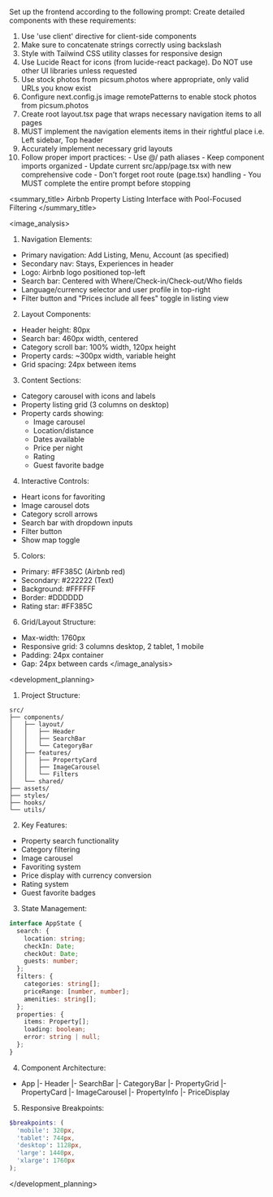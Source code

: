 Set up the frontend according to the following prompt:
  <frontend-prompt>
  Create detailed components with these requirements:
  1. Use 'use client' directive for client-side components
  2. Make sure to concatenate strings correctly using backslash
  3. Style with Tailwind CSS utility classes for responsive design
  4. Use Lucide React for icons (from lucide-react package). Do NOT use other UI libraries unless requested
  5. Use stock photos from picsum.photos where appropriate, only valid URLs you know exist
  6. Configure next.config.js image remotePatterns to enable stock photos from picsum.photos
  7. Create root layout.tsx page that wraps necessary navigation items to all pages
  8. MUST implement the navigation elements items in their rightful place i.e. Left sidebar, Top header
  9. Accurately implement necessary grid layouts
  10. Follow proper import practices:
     - Use @/ path aliases
     - Keep component imports organized
     - Update current src/app/page.tsx with new comprehensive code
     - Don't forget root route (page.tsx) handling
     - You MUST complete the entire prompt before stopping
  </frontend-prompt>

  <summary_title>
Airbnb Property Listing Interface with Pool-Focused Filtering
</summary_title>

<image_analysis>
1. Navigation Elements:
- Primary navigation: Add Listing, Menu, Account (as specified)
- Secondary nav: Stays, Experiences in header
- Logo: Airbnb logo positioned top-left
- Search bar: Centered with Where/Check-in/Check-out/Who fields
- Language/currency selector and user profile in top-right
- Filter button and "Prices include all fees" toggle in listing view

2. Layout Components:
- Header height: 80px
- Search bar: 460px width, centered
- Category scroll bar: 100% width, 120px height
- Property cards: ~300px width, variable height
- Grid spacing: 24px between items

3. Content Sections:
- Category carousel with icons and labels
- Property listing grid (3 columns on desktop)
- Property cards showing:
  - Image carousel
  - Location/distance
  - Dates available
  - Price per night
  - Rating
  - Guest favorite badge

4. Interactive Controls:
- Heart icons for favoriting
- Image carousel dots
- Category scroll arrows
- Search bar with dropdown inputs
- Filter button
- Show map toggle

5. Colors:
- Primary: #FF385C (Airbnb red)
- Secondary: #222222 (Text)
- Background: #FFFFFF
- Border: #DDDDDD
- Rating star: #FF385C

6. Grid/Layout Structure:
- Max-width: 1760px
- Responsive grid: 3 columns desktop, 2 tablet, 1 mobile
- Padding: 24px container
- Gap: 24px between cards
</image_analysis>

<development_planning>
1. Project Structure:
```
src/
├── components/
│   ├── layout/
│   │   ├── Header
│   │   ├── SearchBar
│   │   └── CategoryBar
│   ├── features/
│   │   ├── PropertyCard
│   │   ├── ImageCarousel
│   │   └── Filters
│   └── shared/
├── assets/
├── styles/
├── hooks/
└── utils/
```

2. Key Features:
- Property search functionality
- Category filtering
- Image carousel
- Favoriting system
- Price display with currency conversion
- Rating system
- Guest favorite badges

3. State Management:
```typescript
interface AppState {
  search: {
    location: string;
    checkIn: Date;
    checkOut: Date;
    guests: number;
  };
  filters: {
    categories: string[];
    priceRange: [number, number];
    amenities: string[];
  };
  properties: {
    items: Property[];
    loading: boolean;
    error: string | null;
  };
}
```

4. Component Architecture:
- App
  |- Header
  |- SearchBar
  |- CategoryBar
  |- PropertyGrid
     |- PropertyCard
        |- ImageCarousel
        |- PropertyInfo
        |- PriceDisplay

5. Responsive Breakpoints:
```scss
$breakpoints: (
  'mobile': 320px,
  'tablet': 744px,
  'desktop': 1128px,
  'large': 1440px,
  'xlarge': 1760px
);
```
</development_planning>